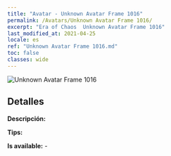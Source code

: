 ```yaml
---
title: "Avatar - Unknown Avatar Frame 1016"
permalink: /Avatars/Unknown Avatar Frame 1016/
excerpt: "Era of Chaos  Unknown Avatar Frame 1016"
last_modified_at: 2021-04-25
locale: es
ref: "Unknown Avatar Frame 1016.md"
toc: false
classes: wide
---
```

 ![Unknown Avatar Frame 1016](/images/a/avatarFrame_16.png)

## Detalles

 **Descripción:**  

 **Tips:**  

 **Is available:**  - 

